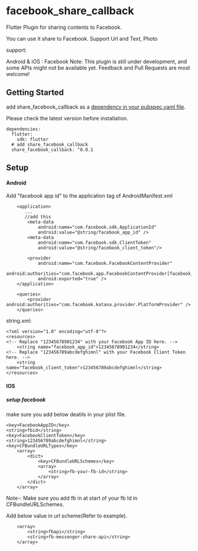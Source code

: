# facebook_share_callback

Flutter Plugin for sharing contents to Facebook.

You can use it share to Facebook. Support Url and Text, Photo

support:

Android & iOS : Facebook
Note: This plugin is still under development, and some APIs might not be available yet.
Feedback and Pull Requests are most welcome!

## Getting Started
add share_facebook_callback as a [dependency in your pubspec.yaml file](https://flutter.io/platform-plugins/).

Please check the latest version before installation.
```
dependencies:
  flutter:
    sdk: flutter
  # add share_facebook_callback
  share_facebook_callback: ^0.0.1
```

## Setup

#### Android

Add "facebook app id" to the application tag of AndroidManifest.xml
```
    <application>
       ...
       //add this 
        <meta-data
            android:name="com.facebook.sdk.ApplicationId"
            android:value="@string/facebook_app_id" />
        <meta-data 
            android:name="com.facebook.sdk.ClientToken" 
            android:value="@string/facebook_client_token"/>    
            
        <provider
            android:name="com.facebook.FacebookContentProvider"
            android:authorities="com.facebook.app.FacebookContentProvider[facebook_app_id]"
            android:exported="true" />
    </application>

    <queries>
        <provider android:authorities="com.facebook.katana.provider.PlatformProvider" /> 
    </queries>
```

string.xml:
```
<?xml version="1.0" encoding="utf-8"?>
<resources>
<!-- Replace "12345678901234" with your Facebook App ID here. -->
    <string name="facebook_app_id">12345678901234</string>
<!-- Replace "123456789abcdefghimnl" with your Facebook Client Token here. -->
    <string name="facebook_client_token">123456789abcdefghimnl</string>
</resources>
```
#### IOS

##### setup facebook

make sure you add below deatils in your plist file.

```
<key>FacebookAppID</key>
<string>fbid</string>
<key>FacebookClientToken</key>
<string>123456789abcdefghimnl</string>
<key>CFBundleURLTypes</key>
	<array>
		<dict>
			<key>CFBundleURLSchemes</key>
			<array>
				<string>fb-your-fb-id</string>
			</array>
		</dict>
	</array>

```
Note-: Make sure you add fb in  at start of your fb Id in CFBundleURLSchemes.

Add below value in url scheme(Refer to example).

```<key>LSApplicationQueriesSchemes</key>
	<array>
        <string>fbapi</string>
        <string>fb-messenger-share-api</string>
    </array>
```